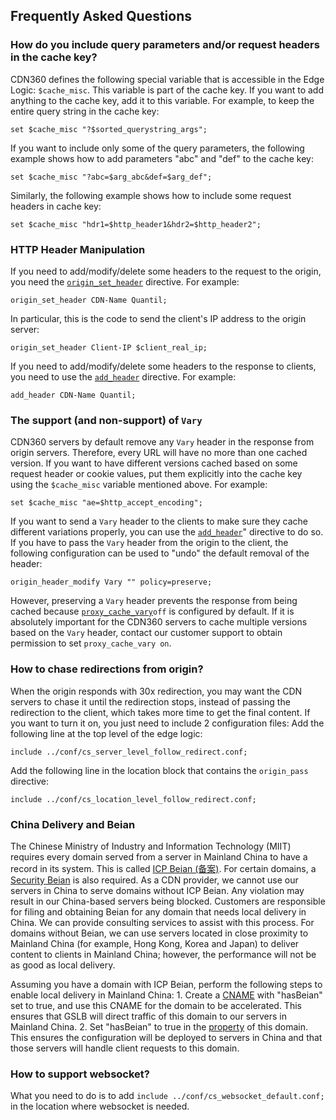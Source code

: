 ## Frequently Asked Questions

### How do you include query parameters and/or request headers in the cache key?

CDN360 defines the following special variable that is accessible in the Edge Logic: `$cache_misc`. This variable is part of the cache key. If you want to add anything to the cache key, add it to this variable. For example, to keep the entire query string in the cache key:
```nginx
set $cache_misc "?$sorted_querystring_args";
```
If you want to include only some of the query parameters, the following example shows how to add parameters "abc" and "def" to the cache key:
```nginx
set $cache_misc "?abc=$arg_abc&def=$arg_def";
```
Similarly, the following example shows how to include some request headers in cache key:
```nginx
set $cache_misc "hdr1=$http_header1&hdr2=$http_header2";
```
### HTTP Header Manipulation

If you need to add/modify/delete some headers to the request to the origin, you need the [`origin_set_header`](</docs/edge-logic/supported-directives.md#origin_set_header>) directive. For example:
```nginx
origin_set_header CDN-Name Quantil;
```
In particular, this is the code to send the client's IP address to the origin server:
```nginx
origin_set_header Client-IP $client_real_ip;
```
If you need to add/modify/delete some headers to the response to clients, you need to use the [`add_header`](</docs/edge-logic/supported-directives.md#add_header>) directive. For example:
```nginx
add_header CDN-Name Quantil;
```
### The support (and non-support) of `Vary`

CDN360 servers by default remove any `Vary` header in the response from origin servers. Therefore, every URL will have no more than one cached version. If you want to have different versions cached based on some request header or cookie values, put them explicitly into the cache key using the `$cache_misc` variable mentioned above. For example:
```nginx
set $cache_misc "ae=$http_accept_encoding";
```
If you want to send a `Vary` header to the clients to make sure they cache different variations properly, you can use the [`add_header`](</docs/edge-logic/supported-directives.md#add_header>)" directive to do so. If you have to pass the `Vary` header from the origin to the client, the following configuration can be used to "undo" the default removal of the header:
```nginx
origin_header_modify Vary "" policy=preserve;
```
However, preserving a `Vary` header prevents the response from being cached because [`proxy_cache_vary`](</docs/edge-logic/supported-directives.md#proxy_cache_vary>)`off` is configured by default. If it is absolutely important for the CDN360 servers to cache multiple versions based on the `Vary` header, contact our customer support to obtain permission to set `proxy_cache_vary on`.

### How to chase redirections from origin?

When the origin responds with 30x redirection, you may want the CDN servers to chase it until the redirection stops, instead of passing the redirection to the client, which takes more time to get the final content. If you want to turn it on, you just need to include 2 configuration files:
Add the following line at the top level of the edge logic:
```nginx
include ../conf/cs_server_level_follow_redirect.conf;
```
Add the following line in the location block that contains the `origin_pass` directive:
```nginx
include ../conf/cs_location_level_follow_redirect.conf;
```

### China Delivery and Beian

The Chinese Ministry of Industry and Information Technology (MIIT) requires every domain served from a server in Mainland China to have a record in its system. This is called [ICP Beian (备案)](http://www.beian.miit.gov.cn/). For certain domains, a [Security Beian](http://www.beian.gov.cn/) is also required. As a CDN provider, we cannot use our servers in China to serve domains without ICP Beian. Any violation may result in our China-based servers being blocked. Customers are responsible for filing and obtaining Beian for any domain that needs local delivery in China. We can provide consulting services to assist with this process. For domains without Beian, we can use servers located in close proximity to Mainland China (for example, Hong Kong, Korea and Japan) to deliver content to clients in Mainland China; however, the performance will not be as good as local delivery.

Assuming you have a domain with ICP Beian, perform the following steps to enable local delivery in Mainland China: 1. Create a [CNAME](http://cdn360doc.quantil.com/apidocs/api.html#operation/createCNAME) with "hasBeian" set to true, and use this CNAME for the domain to be accelerated. This ensures that GSLB will direct traffic of this domain to our servers in Mainland China. 2. Set "hasBeian" to true in the [property](http://cdn360doc.quantil.com/apidocs/api.html#operation/createProperty) of this domain. This ensures the configuration will be deployed to servers in China and that those servers will handle client requests to this domain. 

### How to support websocket?

What you need to do is to add `include ../conf/cs_websocket_default.conf;` in the location where websocket is needed.
